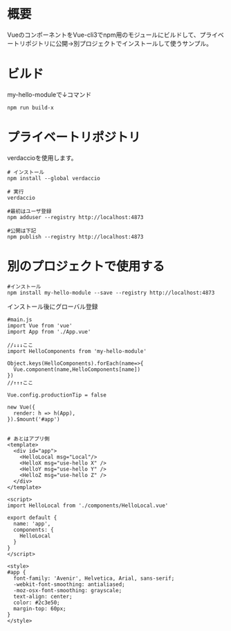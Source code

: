 # 概要

VueのコンポーネントをVue-cli3でnpm用のモジュールにビルドして、プライベートリポジトリに公開→別プロジェクトでインストールして使うサンプル。

# ビルド

my-hello-moduleで↓コマンド

```
npm run build-x
```

# プライベートリポジトリ

verdaccioを使用します。

```
# インストール
npm install --global verdaccio

# 実行
verdaccio

#最初はユーザ登録
npm adduser --registry http://localhost:4873

#公開は下記
npm publish --registry http://localhost:4873
```

# 別のプロジェクトで使用する

```
#インストール
npm install my-hello-module --save --registry http://localhost:4873
```

インストール後にグローバル登録

```
#main.js
import Vue from 'vue'
import App from './App.vue'

//↓↓↓ここ
import HelloComponents from 'my-hello-module'

Object.keys(HelloComponents).forEach(name=>{
  Vue.component(name,HelloComponents[name])
})
//↑↑↑ここ

Vue.config.productionTip = false

new Vue({
  render: h => h(App),
}).$mount('#app')


# あとはアプリ側
<template>
  <div id="app">
    <HelloLocal msg="Local"/>
    <HelloX msg="use-hello X" />
    <HelloY msg="use-hello Y" />
    <HelloZ msg="use-hello Z" />
  </div>
</template>

<script>
import HelloLocal from './components/HelloLocal.vue'

export default {
  name: 'app',
  components: {
    HelloLocal
  }
}
</script>

<style>
#app {
  font-family: 'Avenir', Helvetica, Arial, sans-serif;
  -webkit-font-smoothing: antialiased;
  -moz-osx-font-smoothing: grayscale;
  text-align: center;
  color: #2c3e50;
  margin-top: 60px;
}
</style>
```


